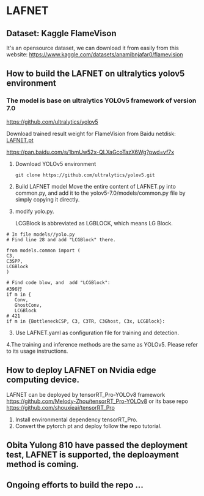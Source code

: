 # LAFNET

## Dataset: Kaggle FlameVison
It's an opensource dataset, we can download it from easily from this website: https://www.kaggle.com/datasets/anamibnjafar0/flamevision

## How to build the LAFNET on ultralytics yolov5 environment
### The model is base on ultralytics YOLOv5 framework of version 7.0 
https://github.com/ultralytics/yolov5

Download trained result weight for FlameVision from Baidu netdisk:
[LAFNET.pt](https://pan.baidu.com/s/1bmUw52x-QLXaGcoTazX6Wg?pwd=vf7x)

https://pan.baidu.com/s/1bmUw52x-QLXaGcoTazX6Wg?pwd=vf7x

1. Download YOLOv5 environment
   
   `git clone https://github.com/ultralytics/yolov5.git`
   
2. Build LAFNET model
  Move the entire content of LAFNET.py into common.py, and add it to the yolov5-7.0/models/common.py file by simply copying it directly.
   


2. modify yolo.py.

   LCGBlock is abbreviated as LGBLOCK, which means LG Block.
   
 ```
# In file models//yolo.py
# Find line 28 and add "LCGBlock" there.

from models.common import (
C3,
C3SPP,
LCGBlock
)

# Find code blow, and  add "LCGBlock":
#396行
if m in {
    Conv,
    GhostConv,
    LCGBlock
# 421
if m in {BottleneckCSP, C3, C3TR, C3Ghost, C3x, LCGBlock}:
 ```
3. Use LAFNET.yaml as configuration  file for training and detection.

4.The training and inference methods are the same as YOLOv5. Please refer to its usage instructions.



## How to deploy LAFNET on Nvidia edge computing device.

LAFNET can be deployed by tensorRT_Pro-YOLOv8 framework https://github.com/Melody-Zhou/tensorRT_Pro-YOLOv8
or its base repo https://github.com/shouxieai/tensorRT_Pro

1. Install environmental dependency tensorRT_Pro.
2. Convert the pytorch pt and deploy follow the repo tutorial.


## Obita Yulong 810 have passed the deployment test, LAFNET is supported,  the deploayment method is coming.
## Ongoing efforts to build the repo ...

   
